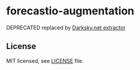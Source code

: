 forecastio-augmentation
================

DEPRECATED replaced by [Darksky.net extractor](https://github.com/keboola/darksky-augmentation)

## License

MIT licensed, see [LICENSE](./LICENSE) file.
